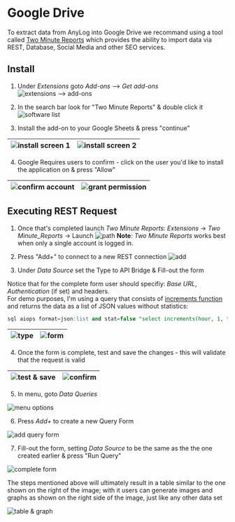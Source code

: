 # Google Drive

To extract data from AnyLog into Google Drive we recommand using a tool called [Two Minute Reports](https://workspace.google.com/marketplace/app/two_minute_reports/6804555176)
which provides the ability to import data via REST, Database, Social Media and other SEO services. 

## Install 

1. Under _Extensions_ goto _Add-ons_ --> _Get add-ons_
![extensions --> add-ons](../imgs/googledrive_install_step1.png)


2. In the search bar look for "Two Minute Reports" & double click it
![software list](../imgs/googledrive_install_step2.png)


3. Install the add-on to your Google Sheets & press "continue"  

| ![install screen 1](../imgs/googledrive_install_step3a.png) | ![install screen 2](../imgs/googledrive_install_step3b.png) |
| --- | --- |

4. Google Requires users to confirm - click on the user you'd like to install the application on & press "Allow" 

| ![confirm account](../imgs/googledrive_install_step4a.png) | ![grant permission](../imgs/googledrive_install_step4b.png) | 
| --- | --- |


## Executing REST Request

1. Once that's completed launch _Two Minute Reports_: _Extensions_ → _Two Minute_Reports_ → Launch
![path](../imgs/googledrive_execute_step1)
**Note**: _Two Minute Reports_ works best when only a single account is logged in.


2. Press "Add+" to connect to a new REST connection
![add](../imgs/googledrive_execute_step2.png)


3. Under _Data Source_ set the Type to API Bridge & Fill-out the form

Notice that for the complete form user should specifiy: _Base URL_, _Authentication_ (if set) and headers.    
For demo purposes, I'm using a query that consists of [increments function](../queries.md#the-increment-function) and returns the data as a list of JSON values without statistics:
```sql
sql aiops format=json:list and stat=false "select increments(hour, 1, timestamp), min(timestamp) as timestamp, min(value) as min_value, avg(value) as avg_value, max(value) as max_value from sic1001_mv where timestamp >= NOW() - 1 week"
```

| ![type](../imgs/googledrive_execute_step3a.png) | ![form](../imgs/googledrive_execute_step3b.png) |
| --- | --- |

4. Once the form is complete, test and save the changes - this will validate that the request is valid

| ![test & save](../imgs/googledrive_execute_step4a.png) | ![confirm](../imgs/googledrive_execute_step4b.png) | 
| --- | --- |

5. In menu, goto _Data Queries_

![menu options](../imgs/googledrive_execute_step5.png)


6. Press _Add+_ to create a new Query Form

![add query form](../imgs/googledrive_execute_step6.png)

7. Fill-out the form, setting _Data Source_ to be the same as the the one created earlier & press "Run Query"

![complete form](../imgs/googledrive_execute_step7.png)

The steps mentioned above will ultimately result in a table similar to the one shown on the right of the image; with it
users can generate images and graphs as shown on the right side of the image, just like any other data set

![table & graph](../imgs/googledrive_final_result.png)
